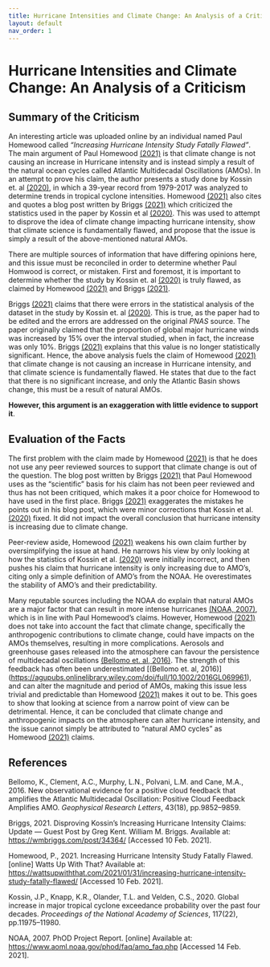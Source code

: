 ```yaml
---
title: Hurricane Intensities and Climate Change: An Analysis of a Criticism
layout: default
nav_order: 1
---
```


# Hurricane Intensities and Climate Change: An Analysis of a Criticism

## Summary of the Criticism 

An interesting article was uploaded online by an individual named Paul Homewood called _“Increasing Hurricane Intensity Study Fatally Flawed”_. The main argument of Paul Homewood [(2021)](https://wattsupwiththat.com/2021/01/31/increasing-hurricane-intensity-study-fatally-flawed/) is that climate change is not causing an increase in Hurricane intensity and is instead simply a result of the natural ocean cycles called Atlantic Multidecadal Oscillations (AMOs). In an attempt to prove his claim, the author presents a study done by Kossin et. al [(2020)](https://www.pnas.org/content/117/22/11975), in which a 39-year record from 1979-2017 was analyzed to determine trends in tropical cyclone intensities. Homewood [(2021)](https://wattsupwiththat.com/2021/01/31/increasing-hurricane-intensity-study-fatally-flawed/) also cites and quotes a blog post written by Briggs [(2021)](https://wmbriggs.com/post/34364/) which criticized the statistics used in the paper by Kossin et al [(2020)](https://www.pnas.org/content/117/22/11975). This was used to attempt to disprove the idea of climate change impacting hurricane intensity, show that climate science is fundamentally flawed, and propose that the issue is simply a result of the above-mentioned natural AMOs. 

There are multiple sources of information that have differing opinions here, and this issue must be reconciled in order to determine whether Paul Homwood is correct, or mistaken. First and foremost, it is important to determine whether the study by Kossin et. al [(2020)](https://www.pnas.org/content/117/22/11975) is truly flawed, as claimed by Homewood [(2021)](https://wattsupwiththat.com/2021/01/31/increasing-hurricane-intensity-study-fatally-flawed/) and Briggs [(2021)](https://wmbriggs.com/post/34364/).  

Briggs [(2021)](https://wmbriggs.com/post/34364/) claims that there were errors in the statistical analysis of the dataset in the study by Kossin et. al [(2020)](https://www.pnas.org/content/117/22/11975). This is true, as the paper had to be edited and the errors are addressed on the original _PNAS_ source. The paper originally claimed that the proportion of global major hurricane winds was increased by 15% over the interval studied, when in fact, the increase was only 10%. Briggs [(2021)](https://wmbriggs.com/post/34364/) explains that this value is no longer statistically significant. 
Hence, the above analysis fuels the claim of Homewood [(2021)](https://wattsupwiththat.com/2021/01/31/increasing-hurricane-intensity-study-fatally-flawed/) that climate change is not causing an increase in Hurricane intensity, and that climate science is fundamentally flawed. He states that due to the fact that there is no significant increase, and only the Atlantic Basin shows change, this must be a result of natural AMOs. 

__However, this argument is an exaggeration with little evidence to support it__.

## Evaluation of the Facts
The first problem with the claim made by Homewood [(2021)](https://wattsupwiththat.com/2021/01/31/increasing-hurricane-intensity-study-fatally-flawed/) is that he does not use any peer reviewed sources to support that climate change is out of the question. The blog post written by Briggs [(2021)](https://wmbriggs.com/post/34364/) that Paul Homewood uses as the “scientific” basis for his claim has not been peer reviewed and thus has not been critiqued, which makes it a poor choice for Homewood to have used in the first place. Briggs [(2021)](https://wmbriggs.com/post/34364/) exaggerates the mistakes he points out in his blog post, which were minor corrections that Kossin et al. [(2020)](https://www.pnas.org/content/117/22/11975) fixed. It did not impact the overall conclusion that hurricane intensity is increasing due to climate change. 

Peer-review aside, Homewood [(2021)](https://wattsupwiththat.com/2021/01/31/increasing-hurricane-intensity-study-fatally-flawed/) weakens his own claim further by oversimplifying the issue at hand. He narrows his view by only looking at how the statistics of Kossin et al. [(2020)](https://www.pnas.org/content/117/22/11975) were initially incorrect, and then pushes his claim that hurricane intensity is only increasing due to AMO’s, citing only a simple definition of AMO’s from the NOAA. He overestimates the stability of AMO’s and their predictability. 

Many reputable sources including the NOAA do explain that natural AMOs are a major factor that can result in more intense hurricanes [(NOAA, 2007)](https://www.aoml.noaa.gov/phod/faq/amo_faq.php), which is in line with Paul Homewood’s claims. However, Homewood [(2021)](https://wattsupwiththat.com/2021/01/31/increasing-hurricane-intensity-study-fatally-flawed/) does not take into account the fact that climate change, specifically the anthropogenic contributions to climate change, could have impacts on the AMOs themselves, resulting in more complications. Aerosols and greenhouse gases released into the atmosphere can favour the persistence of multidecadal oscillations [(Bellomo et. al, 2016)](https://agupubs.onlinelibrary.wiley.com/doi/full/10.1002/2016GL069961). The strength of this feedback has often been underestimated [(Bellomo et. al, 2016)] (https://agupubs.onlinelibrary.wiley.com/doi/full/10.1002/2016GL069961), and can alter the magnitude and period of AMOs, making this issue less trivial and predictable than Homewood [(2021)](https://wattsupwiththat.com/2021/01/31/increasing-hurricane-intensity-study-fatally-flawed/) makes it out to be. This goes to show that looking at science from a narrow point of view can be detrimental. Hence, it can be concluded that climate change and anthropogenic impacts on the atmosphere can alter hurricane intensity, and the issue cannot  simply be attributed to “natural AMO cycles” as Homewood [(2021)](https://wattsupwiththat.com/2021/01/31/increasing-hurricane-intensity-study-fatally-flawed/) claims. 


## References
Bellomo, K., Clement, A.C., Murphy, L.N., Polvani, L.M. and Cane, M.A., 2016. New observational evidence for a positive cloud feedback that amplifies the Atlantic Multidecadal Oscillation: Positive Cloud Feedback Amplifies AMO. _Geophysical Research Letters_, 43(18), pp.9852–9859.

Briggs, 2021. Disproving Kossin’s Increasing Hurricane Intensity Claims: Update — Guest Post by Greg Kent. William M. Briggs. Available at: <https://wmbriggs.com/post/34364/> [Accessed 10 Feb. 2021].

Homewood, P., 2021. Increasing Hurricane Intensity Study Fatally Flawed. [online] Watts Up With That? Available at: <https://wattsupwiththat.com/2021/01/31/increasing-hurricane-intensity-study-fatally-flawed/> [Accessed 10 Feb. 2021].

Kossin, J.P., Knapp, K.R., Olander, T.L. and Velden, C.S., 2020. Global increase in major tropical cyclone exceedance probability over the past four decades. _Proceedings of the National Academy of Sciences_, 117(22), pp.11975–11980.

NOAA, 2007. PhOD Project Report. [online] Available at: <https://www.aoml.noaa.gov/phod/faq/amo_faq.php> [Accessed 14 Feb. 2021].
